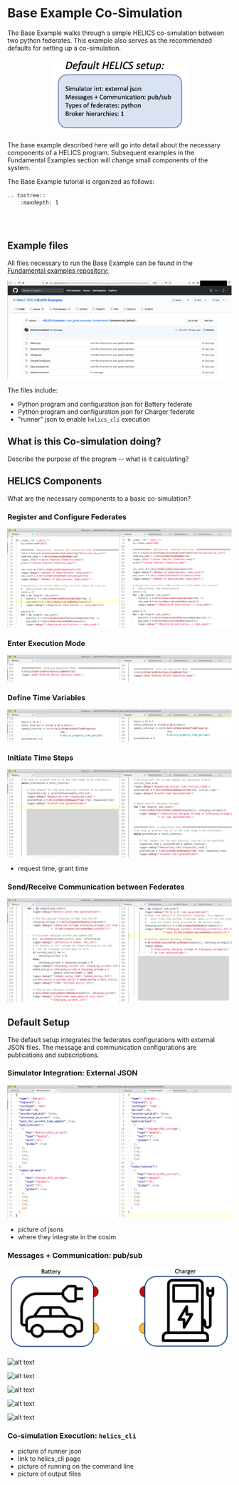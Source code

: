 # Base Example Co-Simulation




The Base Example walks through a simple HELICS co-simulation between two python federates. This example also serves as the recommended defaults for setting up a co-simulation.

<p align="center">
<img src = "../../../img/default_setup.png" width="300">
</p>

The base example described here will go into detail about the necessary components of a HELICS program. Subsequent examples in the Fundamental Examples section will change small components of the system.

The Base Example tutorial is organized as follows:

```eval_rst
.. toctree::
    :maxdepth: 1
    

    
```


## Example files

All files necessary to run the Base Example can be found in the [Fundamental examples repository:](https://github.com/GMLC-TDC/HELICS-Examples/tree/master/user_guide_examples/fundamental/fundamental_default)

[![](../../../img/fund_default_github.png)](https://github.com/GMLC-TDC/HELICS-Examples/tree/master/user_guide_examples/fundamental/fundamental_default)

The files include:

* Python program and configuration json for Battery federate
* Python program and configuration json for Charger federate
* "runner" json to enable `helics_cli` execution

## What is this Co-simulation doing?

Describe the purpose of the program -- what is it calculating?

## HELICS Components

What are the necessary components to a basic co-simulation?

### Register and Configure Federates

![](../../../img/reg_config_default.png)

### Enter Execution Mode

![](../../../img/execution_default.png)

### Define Time Variables

![](../../../img/time_default.png)

### Initiate Time Steps

![](../../../img/timestart_default.png)

* request time, grant time

### Send/Receive Communication between Federates

![](../../../img/sendreceive_default.png)



## Default Setup

The default setup integrates the federates configurations with external JSON files. The message and communication configurations are publications and subscriptions.

### Simulator Integration: External JSON

![](../../../img/externaljson_default.png)

- picture of jsons
- where they integrate in the cosim

### Messages + Communication: pub/sub


![](../../../img/default1.png)

![alt text](../../../img/pubs.gif)

![alt text](../../../img/subs.gif)

![alt text](../../../img/pubs2.gif)

![alt text](../../../img/subs2.gif)

![alt text](../../../img/pubsubs.gif)

### Co-simulation Execution: `helics_cli`

- picture of runner json
- link to helics_cli page
- picture of running on the command line
- picture of output files




